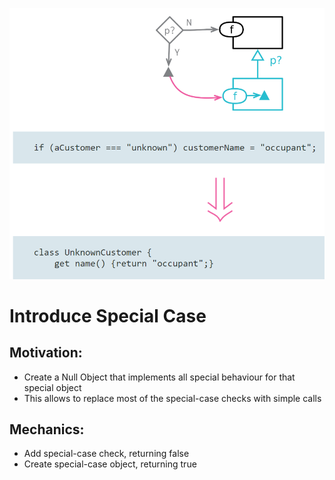 ![null](/Conditional-Logic/Introduce-Special-Case/img/null.PNG)

# Introduce Special Case


## Motivation:
- Create a Null Object that implements all special behaviour for that special object
- This allows to replace most of the special-case checks with simple calls


## Mechanics:
- Add special-case check, returning false
- Create special-case object, returning true